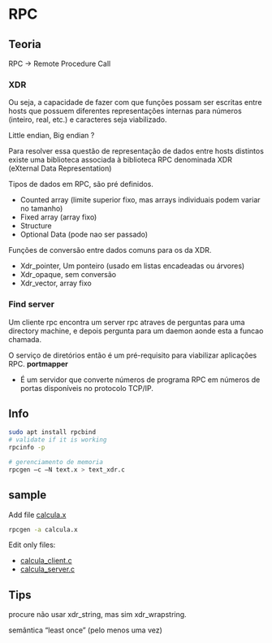 # RPC

## Teoria

RPC -> Remote Procedure Call

### XDR

Ou seja, a capacidade de fazer com que funções possam ser escritas entre hosts que possuem diferentes
representações internas para números (inteiro, real, etc.) e caracteres seja viabilizado.

Little endian, Big endian ?

Para resolver essa questão de representação de dados entre hosts distintos existe uma biblioteca associada à biblioteca RPC denominada XDR (eXternal Data Representation)

Tipos de dados em RPC, são pré definidos.
- Counted array (limite superior fixo, mas arrays individuais podem variar no tamanho)
- Fixed array (array fixo)
- Structure
- Optional Data (pode nao ser passado)

Funções de conversão entre dados comuns para os da XDR.
  - Xdr_pointer, Um ponteiro (usado em listas encadeadas ou árvores)
  - Xdr_opaque, sem conversão
  - Xdr_vector, array fixo

### Find server

Um cliente rpc encontra um server rpc atraves de perguntas para uma directory machine, e depois pergunta para um daemon aonde esta
a funcao chamada.

O serviço de diretórios então é um pré-requisito para viabilizar aplicações RPC. **portmapper**
  - É um servidor que converte números de programa RPC em números de portas disponíveis no protocolo TCP/IP.

## Info

```bash
sudo apt install rpcbind
# validate if it is working
rpcinfo -p 
```

```bash
# gerenciamento de memoria
rpcgen –c –N text.x > text_xdr.c
```

## sample

Add file [calcula.x](./calcula/calcula.x)

```bash
rpcgen -a calcula.x
```

Edit only files: 
  - [calcula_client.c](./calcula/calcula_client.c) 
  - [calcula_server.c](./calcula/calcula_server.c)

## Tips

procure não usar xdr_string, mas sim xdr_wrapstring.

semântica “least once” (pelo menos uma vez)
